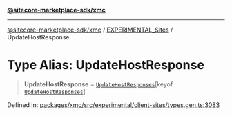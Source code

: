 [**@sitecore-marketplace-sdk/xmc**](../../../../README.md)

***

[@sitecore-marketplace-sdk/xmc](../../../../README.md) / [EXPERIMENTAL\_Sites](../README.md) / UpdateHostResponse

# Type Alias: UpdateHostResponse

> **UpdateHostResponse** = [`UpdateHostResponses`](UpdateHostResponses.md)\[keyof [`UpdateHostResponses`](UpdateHostResponses.md)\]

Defined in: [packages/xmc/src/experimental/client-sites/types.gen.ts:3083](https://github.com/Sitecore/marketplace-sdk/blob/main/packages/xmc/src/experimental/client-sites/types.gen.ts#L3083)

